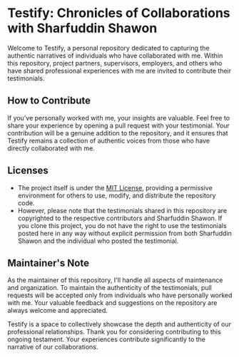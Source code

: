 # Testify: Chronicles of Collaborations with Sharfuddin Shawon

Welcome to Testify, a personal repository dedicated to capturing the authentic narratives of individuals who have collaborated with me. Within this repository, project partners, supervisors, employers, and others who have shared professional experiences with me are invited to contribute their testimonials.

## How to Contribute
If you've personally worked with me, your insights are valuable. Feel free to share your experience by opening a pull request with your testimonial. Your contribution will be a genuine addition to the repository, and it ensures that Testify remains a collection of authentic voices from those who have directly collaborated with me.

## Licenses
- The project itself is under the [MIT License](https://github.com/git/git-scm.com/blob/main/MIT-LICENSE.txt), providing a permissive environment for others to use, modify, and distribute the repository code.
- However, please note that the testimonials shared in this repository are copyrighted to the respective contributors and Sharfuddin Shawon. If you clone this project, you do not have the right to use the testimonials posted here in any way without explicit permission from both Sharfuddin Shawon and the individual who posted the testimonial.

## Maintainer's Note
As the maintainer of this repository, I'll handle all aspects of maintenance and organization. To maintain the authenticity of the testimonials, pull requests will be accepted only from individuals who have personally worked with me. Your valuable feedback and suggestions on the repository are always welcome and appreciated.

Testify is a space to collectively showcase the depth and authenticity of our professional relationships. Thank you for considering contributing to this ongoing testament. Your experiences contribute significantly to the narrative of our collaborations.
